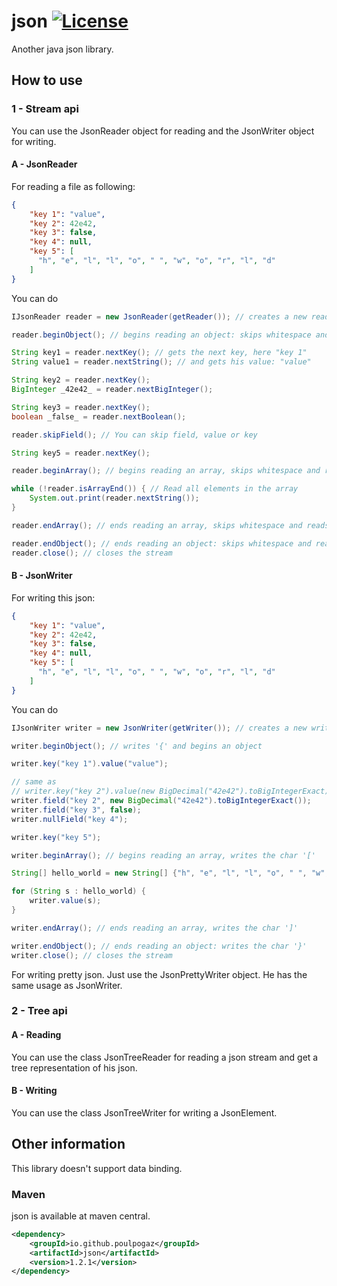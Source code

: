 # json [![License](https://img.shields.io/badge/license-MIT-red)](LICENSE)

Another java json library.

## How to use

### 1 - Stream api

You can use the JsonReader object for reading and the JsonWriter object for writing.

#### A - JsonReader

For reading a file as following:
```json
{
    "key 1": "value",
    "key 2": 42e42,
    "key 3": false,
    "key 4": null,
    "key 5": [
      "h", "e", "l", "l", "o", " ", "w", "o", "r", "l", "d"
    ]
}
```
You can do
```java
IJsonReader reader = new JsonReader(getReader()); // creates a new reader

reader.beginObject(); // begins reading an object: skips whitespace and reads the char '{'

String key1 = reader.nextKey(); // gets the next key, here "key 1"
String value1 = reader.nextString(); // and gets his value: "value"

String key2 = reader.nextKey();
BigInteger _42e42_ = reader.nextBigInteger();

String key3 = reader.nextKey();
boolean _false_ = reader.nextBoolean();

reader.skipField(); // You can skip field, value or key

String key5 = reader.nextKey();

reader.beginArray(); // begins reading an array, skips whitespace and reads the char '['

while (!reader.isArrayEnd()) { // Read all elements in the array
    System.out.print(reader.nextString());
}

reader.endArray(); // ends reading an array, skips whitespace and reads the char ']'

reader.endObject(); // ends reading an object: skips whitespace and reads the char '}'
reader.close(); // closes the stream
```

#### B - JsonWriter

For writing this json:
```json
{
    "key 1": "value",
    "key 2": 42e42,
    "key 3": false,
    "key 4": null,
    "key 5": [
      "h", "e", "l", "l", "o", " ", "w", "o", "r", "l", "d"
    ]
}
```
You can do
```java
IJsonWriter writer = new JsonWriter(getWriter()); // creates a new writer

writer.beginObject(); // writes '{' and begins an object

writer.key("key 1").value("value");

// same as
// writer.key("key 2").value(new BigDecimal("42e42").toBigIntegerExact));
writer.field("key 2", new BigDecimal("42e42").toBigIntegerExact());
writer.field("key 3", false);
writer.nullField("key 4");

writer.key("key 5");

writer.beginArray(); // begins reading an array, writes the char '['

String[] hello_world = new String[] {"h", "e", "l", "l", "o", " ", "w", "o", "r", "l", "d"};

for (String s : hello_world) {
    writer.value(s);
}

writer.endArray(); // ends reading an array, writes the char ']'

writer.endObject(); // ends reading an object: writes the char '}'
writer.close(); // closes the stream
```

For writing pretty json. Just use the JsonPrettyWriter object. He has the same usage as
JsonWriter.

### 2 - Tree api

#### A - Reading

You can use the class JsonTreeReader for reading a json stream and get a tree representation of his json.

#### B - Writing

You can use the class JsonTreeWriter for writing a JsonElement.

## Other information

This library doesn't support data binding.

### Maven

json is available at maven central.

```xml
<dependency>
    <groupId>io.github.poulpogaz</groupId>
    <artifactId>json</artifactId>
    <version>1.2.1</version>
</dependency>
```
